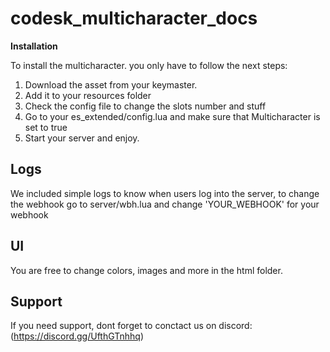 # codesk_multicharacter_docs
**Installation**

To install the multicharacter. you only have to follow the next steps:

1) Download the asset from your keymaster.
2) Add it to your resources folder
3) Check the config file to change the slots number and stuff
4) Go to your es_extended/config.lua and make sure that Multicharacter is set to true
5) Start your server and enjoy.

## Logs

We included simple logs to know when users log into the server, to change the webhook go to server/wbh.lua and change 'YOUR_WEBHOOK' for your webhook

## UI

You are free to change colors, images and more in the html folder.

## Support

If you need support, dont forget to conctact us on discord: (https://discord.gg/UfthGTnhhq)
